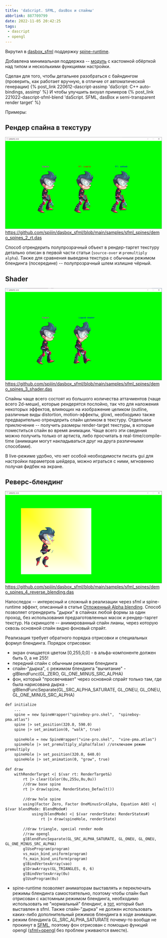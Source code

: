 ```yaml
---
title: 'daScript. SFML, dasBox и спайны'
abbrlink: 887709799
date: 2022-11-05 20:42:25
tags:
 - dascript
 - opengl
---
```


Вкрутил в [dasbox_sfml](https://github.com/spiiin/dasbox_sfml) поддержку [spine-runtime](http://ru.esotericsoftware.com/).

Добавлена минимальная поддержка -- [модуль](https://github.com/spiiin/dasbox_sfml/blob/main/src/sfmlSpine.cpp) с кастомной обёрткой над типом и несколькими функциями настройки.

Сделан для того, чтобы детальнее разобраться с байндингом (проверить, как работает вручную, в отличие от автоматической генерации)
{% post_link 220612-dascript-assimp 'daScript: C++ auto-bindings, assimp' %}
И чтобы улучшить визуал примеров
{% post_link 221022-dascript-sfml-blend 'daScript. SFML, dasBox и semi-transparent render target' %}

Примеры:

## Рендер спайна в текстуру

![](221105-dascript-sfml-spines/spine_sfml_1_small.png)
https://github.com/spiiin/dasbox_sfml/blob/main/samples/sfml_spines/demo_spines_2_rt.das

Способ отрендерить полупрозрачный объект в рендер-таргет текстуру детально описан в первой части статьи (`source-over` и `premultiply alpha`). Также для сравнения выведена текстура с обычным режимом блендинга (посередине) -- полупрозрачный шлем излишне чёрный.

## Shader
![](221105-dascript-sfml-spines/spine_sfml_2_small.png)
https://github.com/spiiin/dasbox_sfml/blob/main/samples/sfml_spines/demo_spines_3_shader.das

Спайны чаще всего состоят из большого количества аттачментов (чаще всего 2d-меши), которые рендерятся послойно, так что для наложения некоторых эффектов, влияющих на изображение целиком (outline, различные виды distortion, motion-эффекты, glow), необходимо также предварительно отрендерить спайн целиком в текстуру. Отдельное приключение -- получить размеры render-target текстуры, в которые поместиться спайн во время анимации. Чаще всего эти сведения можно получить только от артиста, либо просчитать в real-time/compile-time (анимации могут накладываться друг на друга различными способами).

В live-режиме удобно, что нет особой необходимости писать gui для настройки параметров шейдера, можно играться с ними, мгновенно получая фидбек на экране.

## Реверс-блендинг

![](221105-dascript-sfml-spines/spine_sfml_3_small.png)
https://github.com/spiiin/dasbox_sfml/blob/main/samples/sfml_spines/demo_spines_4_reverse_blending.das

Напоследок -- интересный и сложный в реализации через sfml и spine-runtime эффект, описанный в статье [Отложенный Alpha blending](https://habr.com/ru/company/playrix/blog/487250/). Способ позволяет отрендерить "дырки" в спайнах любой формы за один проход, без использования предзаготовленных масок и рендер-таргет текстур. На скриншоте -- анимированный спайн лианы, через которую сквозь основной спайн видно фоновый спрайт.

Реализация требует обратного порядка отрисовки и специальных формул блендинга. Порядок отрисовки:
- экран очищается цветом [0,255,0,0] - в альфа-компоненте должен быть 0, а не 255!
- передний спайн с обычным режимом блендинга
- спайн-"дырка", с режимом блендинга "вычитание" - glBlendFunc(GL_ZERO, GL_ONE_MINUS_SRC_ALPHA)
- фон, который "просвечивает" через основной спрайт только там, где была нарисована дырка - glBlendFuncSeparate(GL_SRC_ALPHA_SATURATE, GL_ONEU, GL_ONEU, GL_ONE_MINUS_SRC_ALPHA)

```dascript
def initialize
    ...
    spine = new SpineWrapper("spineboy-pro.skel",  "spineboy-pma.atlas")
    spine |> set_position(320.0, 590.0)
    spine |> set_animation(0, "walk", true)

    spineHole = new SpineWrapper("vine-pro.skel",  "vine-pma.atlas")
    spineHole |> set_premultiply_alpha(false) //отключаем режим premultiply
    spineHole |> set_position(320.0, 640.0)
    spineHole |> set_animation(0, "grow", true)

def draw
    withRenderTarget <| $(var rt: RenderTarget&)
        rt |> clear(Color(0u,255u,0u,0u))
        //draw base spine
        rt |> draw(spine, RenderStates_Default())

        //draw hole spine
        using(Factor Zero, Factor OneMinusSrcAlpha, Equation Add) <| $(var blendMode: BlendMode#)
            using(blendMode) <| $(var renderState: RenderStates#)
                rt |> draw(spineHole, renderState)

        //draw triangle, special render mode
        //raw opengl
        glBlendFuncSeparate(GL_SRC_ALPHA_SATURATE, GL_ONEU, GL_ONEU, GL_ONE_MINUS_SRC_ALPHA)
        glUseProgram(program)
        vs_main_bind_uniform(program)
        fs_main_bind_uniform(program)
        glBindVertexArray(vao)
        glDrawArrays(GL_TRIANGLES, 0, 6)
        glBindVertexArray(0u)
        glUseProgram(0u)
```

- spine-runtime позволяет аниматорам выставлять и переключать режимы блендинга самостоятельно, поэтому чтобы спайн был отрисован с кастомным режимом блендинга, необходимо использовать не "нормальный" блендинг, а [тот](https://github.com/spiiin/spine_cpp_sfml/blob/main/spine-sfml/spine-sfml.cpp#L171), который был выставлен в sfml. Также спайн-"дырка" не должен использовать каких-либо дополнительный режимов блендинга в ходе анимации.
- режим блендинга GL_SRC_ALPHA_SATURATE почему-то вообще не прокинут в [SFML](https://www.sfml-dev.org/documentation/2.5.1/structsf_1_1BlendMode.php), поэтому фон отрисован с помощью функций opengl ([sfml+opengl](https://www.sfml-dev.org/tutorials/2.5/window-opengl.php) без проблем уживаются вместе).
